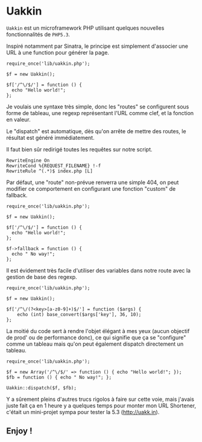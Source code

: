 Uakkin
======

`Uakkin` est un microframework PHP utilisant quelques nouvelles fonctionnalités de `PHP5.3`.

Inspiré notamment par Sinatra, le principe est simplement d'associer une URL à une function pour générer la page.

    require_once('lib/uakkin.php');

    $f = new Uakkin();
    
    $f['/^\/$/'] = function () {
      echo "Hello world!";
    };

Je voulais une syntaxe très simple, donc les "routes" se configurent sous forme de tableau, une regexp représentant l'URL comme clef, et la fonction en valeur.

Le "dispatch" est automatique, dès qu'on arrête de mettre des routes, le résultat est généré immédiatement.

Il faut bien sûr redirigé toutes les requêtes sur notre script.

    RewriteEngine On
    RewriteCond %{REQUEST_FILENAME} !-f
    RewriteRule ^(.*)$ index.php [L]

Par défaut, une "route" non-prévue renverra une simple 404, on peut modifier ce comportement en configurant une fonction "custom" de fallback.

    require_once('lib/uakkin.php');

    $f = new Uakkin();
    
    $f['/^\/$/'] = function () {
      echo "Hello world!";
    };
    
    $f->fallback = function () {
      echo " No way!";
    };

Il est évidement très facile d'utiliser des variables dans notre route avec la gestion de base des regexp.

    require_once('lib/uakkin.php');

    $f = new Uakkin();
    
    $f['/^\/(?<key>[a-z0-9]+)$/'] = function ($args) {
    	echo (int) base_convert($args['key'], 36, 10);
    };

La moitié du code sert à rendre l'objet élégant à mes yeux (aucun objectif de prod' ou de performance donc), ce qui signifie que ça se "configure" comme un tableau mais qu'on peut également dispatch directement un tableau.

    require_once('lib/uakkin.php');

    $f = new Array('/^\/$/' => function () { echo "Hello world!"; });
    $fb = function () { echo " No way!"; };
    
    Uakkin::dispatch($f, $fb);

Y a sûrement pleins d'autres trucs rigolos à faire sur cette voie, mais j'avais juste fait ça en 1 heure y a quelques temps pour monter mon URL Shortener, c'était un mini-projet sympa pour tester la 5.3 (<http://uakk.in>).

Enjoy !
-------